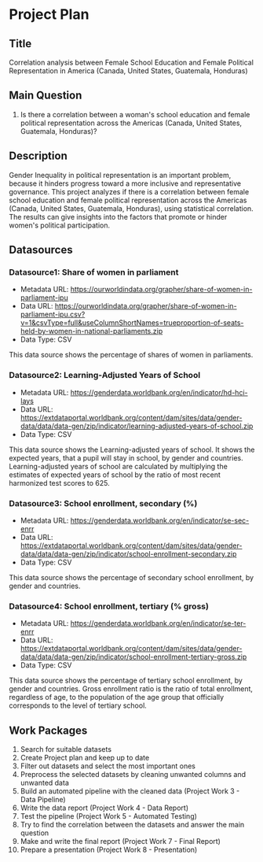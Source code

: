 # Project Plan

## Title
<!-- Give your project a short title. -->
Correlation analysis between Female School Education and Female Political Representation in America (Canada, United States, Guatemala, Honduras)

## Main Question

<!-- Think about one main question you want to answer based on the data. -->
1. Is there a correlation between a woman's school education and female political representation across the Americas (Canada, United States, Guatemala, Honduras)?

## Description

<!-- Describe your data science project in max. 200 words. Consider writing about why and how you attempt it. -->
Gender Inequality in political representation is an important problem, because it hinders progress toward a more inclusive and representative governance.
This project analyzes if there is a correlation between female school education and female political representation across the Americas (Canada, United States, Guatemala, Honduras), using statistical correlation. 
The results can give insights into the factors that promote or hinder women's political participation.

## Datasources

<!-- Describe each datasources you plan to use in a section. Use the prefic "DatasourceX" where X is the id of the datasource. -->

### Datasource1: Share of women in parliament
* Metadata URL: https://ourworldindata.org/grapher/share-of-women-in-parliament-ipu
* Data URL: https://ourworldindata.org/grapher/share-of-women-in-parliament-ipu.csv?v=1&csvType=full&useColumnShortNames=trueproportion-of-seats-held-by-women-in-national-parliaments.zip
* Data Type: CSV

This data source shows the percentage of shares of women in parliaments.

### Datasource2: Learning-Adjusted Years of School
* Metadata URL: https://genderdata.worldbank.org/en/indicator/hd-hci-lays
* Data URL: https://extdataportal.worldbank.org/content/dam/sites/data/gender-data/data/data-gen/zip/indicator/learning-adjusted-years-of-school.zip
* Data Type: CSV

This data source shows the Learning-adjusted years of school. It shows the expected years, that a pupil will stay in school, by gender and countries.
Learning-adjusted years of school are calculated by multiplying the estimates of expected years of school by the ratio of most recent harmonized test scores to 625.

### Datasource3: School enrollment, secondary (%)
* Metadata URL: https://genderdata.worldbank.org/en/indicator/se-sec-enrr
* Data URL: https://extdataportal.worldbank.org/content/dam/sites/data/gender-data/data/data-gen/zip/indicator/school-enrollment-secondary.zip
* Data Type: CSV

This data source shows the percentage of secondary school enrollment, by gender and countries.

### Datasource4: School enrollment, tertiary (% gross)
* Metadata URL: https://genderdata.worldbank.org/en/indicator/se-ter-enrr
* Data URL: https://extdataportal.worldbank.org/content/dam/sites/data/gender-data/data/data-gen/zip/indicator/school-enrollment-tertiary-gross.zip
* Data Type: CSV

This data source shows the percentage of tertiary school enrollment, by gender and countries.
Gross enrollment ratio is the ratio of total enrollment, regardless of age, to the population of the age group that officially corresponds to the level of tertiary school.

## Work Packages

<!-- List of work packages ordered sequentially, each pointing to an issue with more details. -->

1. Search for suitable datasets 
2. Create Project plan and keep up to date
3. Filter out datasets and select the most important ones 
4. Preprocess the selected datasets by cleaning unwanted columns and unwanted data
5. Build an automated pipeline with the cleaned data (Project Work 3 - Data Pipeline)
6. Write the data report (Project Work 4 - Data Report)
7. Test the pipeline (Project Work 5 - Automated Testing)
8. Try to find the correlation between the datasets and answer the main question
9. Make and write the final report (Project Work 7 - Final Report)
10. Prepare a presentation (Project Work 8 - Presentation)